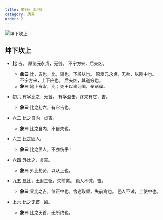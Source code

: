 ```yaml
---
title: 第8卦 水地比
category: 周易
order: 2
---
```


![坤下坎上](https://upload.wikimedia.org/wikipedia/commons/0/06/Yijing-08.png)

## 坤下坎上

* **比** 吉。 原筮元永贞，无咎。 不宁方来，后夫凶。 
  * **彖曰** 比，吉也，比，辅也，下顺从也。 原筮元永贞，无咎，以刚中也。 不宁方来，上下应也。 后夫凶，其道穷也。
  * **象曰** 地上有水，比；先王以建万国，亲诸侯。

* 初六 有孚比之，无咎。 有孚盈缶，终来有它，吉。
  * **象曰** 比之初六，有它吉也。

* 六二 比之自内，贞吉。
  * **象曰** 比之自内，不自失也。

* 六三 比之匪人。
  * **象曰** 比之匪人，不亦伤乎！

* 六四 外比之，贞吉。
  * **象曰** 外比於贤，以从上也。

* 九五 显比，王用三驱，失前禽。 邑人不诫，吉。
  * **象曰** 显比之吉，位正中也。舍逆取顺，失前禽也。 邑人不诫，上使中也。

* 上六 比之无首，凶。
  * **象曰** 比之无首，无所终也。